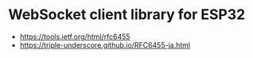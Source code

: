 # WebSocket client library for ESP32

- <https://tools.ietf.org/html/rfc6455>
- <https://triple-underscore.github.io/RFC6455-ja.html>
